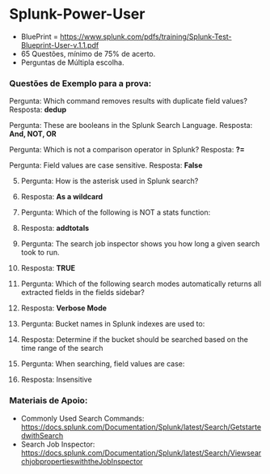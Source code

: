 
# Splunk-Power-User

* BluePrint = https://www.splunk.com/pdfs/training/Splunk-Test-Blueprint-User-v.1.1.pdf
* 65 Questões, mínimo de 75% de acerto.
* Perguntas de Múltipla escolha.

### Questões de Exemplo para a prova:
Pergunta: Which command removes results with duplicate field values?
Resposta: **dedup**

Pergunta: These are booleans in the Splunk Search Language.
Resposta: **And, NOT, OR**

Pergunta: Which is not a comparison operator in Splunk?
Resposta: **?=**

Pergunta: Field values are case sensitive.
Resposta: **False**

05) Pergunta: How is the asterisk used in Splunk search?
05) Resposta: **As a wildcard**

06) Pergunta: Which of the following is NOT a stats function:
06) Resposta: **addtotals**

07) Pergunta: The search job inspector shows you how long a given search took to run.
07) Resposta: **TRUE**

08) Pergunta: Which of the following search modes automatically returns all extracted fields in the fields sidebar?
08) Resposta: **Verbose Mode**

09) Pergunta: Bucket names in Splunk indexes are used to:
09) Resposta: Determine if the bucket should be searched based on the time range of the search

10) Pergunta: When searching, field values are case:
10) Resposta: Insensitive


### Materiais de Apoio:
* Commonly Used Search Commands: https://docs.splunk.com/Documentation/Splunk/latest/Search/GetstartedwithSearch
* Search Job Inspector: https://docs.splunk.com/Documentation/Splunk/latest/Search/ViewsearchjobpropertieswiththeJobInspector



